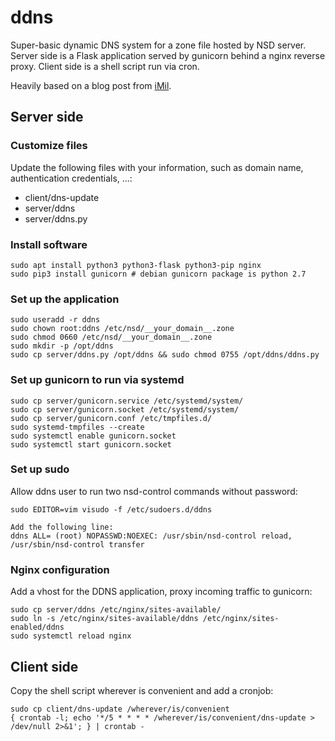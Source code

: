 # ddns
Super-basic dynamic DNS system for a zone file hosted by NSD server. Server side is a Flask application served by gunicorn behind a nginx reverse proxy. Client side is a shell script run via cron.

Heavily based on a blog post from [iMil](https://imil.net/blog/2017/02/20/20-lines-dynamic-DNS-system/).

## Server side
### Customize files
Update the following files with your information, such as domain name, authentication credentials, ...:
- client/dns-update
- server/ddns
- server/ddns.py

### Install software
```
sudo apt install python3 python3-flask python3-pip nginx
sudo pip3 install gunicorn # debian gunicorn package is python 2.7
```

### Set up the application
```
sudo useradd -r ddns
sudo chown root:ddns /etc/nsd/__your_domain__.zone
sudo chmod 0660 /etc/nsd/__your_domain__.zone
sudo mkdir -p /opt/ddns
sudo cp server/ddns.py /opt/ddns && sudo chmod 0755 /opt/ddns/ddns.py
```

### Set up gunicorn to run via systemd
```
sudo cp server/gunicorn.service /etc/systemd/system/
sudo cp server/gunicorn.socket /etc/systemd/system/
sudo cp server/gunicorn.conf /etc/tmpfiles.d/
sudo systemd-tmpfiles --create
sudo systemctl enable gunicorn.socket
sudo systemctl start gunicorn.socket
```

### Set up sudo
Allow ddns user to run two nsd-control commands without password:
```
sudo EDITOR=vim visudo -f /etc/sudoers.d/ddns

Add the following line:
ddns ALL= (root) NOPASSWD:NOEXEC: /usr/sbin/nsd-control reload, /usr/sbin/nsd-control transfer
```

### Nginx configuration
Add a vhost for the DDNS application, proxy incoming traffic to gunicorn:
```
sudo cp server/ddns /etc/nginx/sites-available/
sudo ln -s /etc/nginx/sites-available/ddns /etc/nginx/sites-enabled/ddns 
sudo systemctl reload nginx
```

## Client side
Copy the shell script wherever is convenient and add a cronjob:
```
sudo cp client/dns-update /wherever/is/convenient
{ crontab -l; echo '*/5 * * * * /wherever/is/convenient/dns-update > /dev/null 2>&1'; } | crontab -
```
